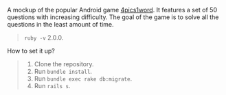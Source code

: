 A mockup of the popular Android game [4pics1word](https://play.google.com/store/apps/details?id=de.lotum.whatsinthefoto.us&hl=en).
It features a set of 50 questions with increasing difficulty. The goal of the game is to solve all the questions in the least amount of time. 
> `ruby -v`
> 2.0.0.


How to set it up?
> 1. Clone the repository.
> 2. Run `bundle install`.
> 3. Run `bundle exec rake db:migrate`.
> 4. Run `rails s`.

